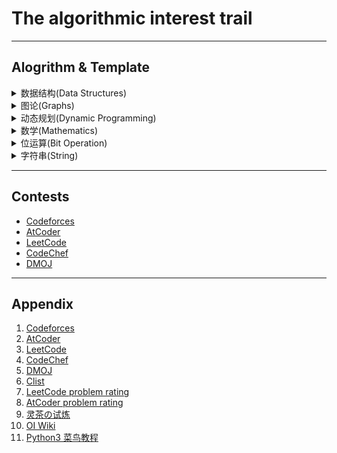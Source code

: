 # The algorithmic interest trail

***

## Alogrithm & Template

<details>
  <summary>数据结构(Data Structures)</summary>

*   [并查集DSU(Disjoint Set Union)](/Template/dsu.py)
*   [树状数组(Binary Indexed Tree)](/Template/bit.py)
*   线段数
*   有序容器(Sorted Container)  
    `主要是大部分OJ都不支持Python的sortedcontainers`
    *   [SortedList](/Template/SortedList.py)
    *   [SortedSet](/Template/SortedSet.py)
    *   [SortedMultiset](/Template/SortedMultiset.py)

</details>

<details>
  <summary>图论(Graphs)</summary>

*   [拓扑排序TopoSort](/Template/topoSort.py)
*   双向BFS
*   [最近公共祖先(Least Common Ancestors)](/Template/lca.py)
*   [树哈希(Hash of root trees)](/Template/hash-tree.py)

</details>

<details>
  <summary>动态规划(Dynamic Programming)</summary>

*   [背包问题](/Template/dp-knapsack.py)
    *   01背包
    *   完全背包
    *   多重背包
    *   分组背包
    *   树上背包
*   线性DP
    *   [LIS最长上升子序列](/Template/lis.py)
*   数位DP
*   树形DP
    *   [换根DP(Reroot)](/Template/dp-tree.py)

</details>

<details>
  <summary>数学(Mathematics)</summary>

*   质数(Prime Number)
*   质因子(Prime Factors)
*   逆元(Inverse Element)
*   组合数(Combinations)
*   容斥(Include/Exclude)
*   [isqrt(Integer Sqrt)](/Template/isqrt.py)
*   [超几何分布(Hypergeometric Distribution)](/Template/hypergeometricDistribution.md)
*   [卡塔兰数(Catalan)](/Template/catalan.md)

</details>

<details>
  <summary>位运算(Bit Operation)</summary>

*   二进制分组
*   按位或运算
*   数字异或运算

</details>

<details>
  <summary>字符串(String)</summary>

*   [字典树(Trie)](/Template/trie.py)
*   [异或字典树(01Trie)](/Template/binaryTrie.py)
*   KMP

</details>

***

## Contests

*   [Codeforces](/Contests/CodeforcesPython/)
*   [AtCoder](/Contests/AtCoderPython/)
*   [LeetCode](/Contests/LeetCodePython/)
*   [CodeChef](Contests/CodeChef/)
*   [DMOJ](/Contests/DMOJ/)

***

## Appendix

1.  [Codeforces](https://codeforces.com/)
2.  [AtCoder](https://atcoder.jp/home)
3.  [LeetCode](https://leetcode.cn/)
4.  [CodeChef](https://www.codechef.com/)
5.  [DMOJ](https://dmoj.ca/)
6.  [Clist](https://clist.by/)
7.  [LeetCode problem rating](https://zerotrac.github.io/leetcode_problem_rating/#/)
8.  [AtCoder problem rating](https://kenkoooo.com/atcoder/#/list/)
9.  [灵茶の试炼](https://docs.qq.com/sheet/DWGFoRGVZRmxNaXFz?tab=BB08J2)
10. [OI Wiki](https://oi-wiki.org/)
11. [Python3 菜鸟教程](https://www.runoob.com/python3/python3-tutorial.html)


